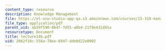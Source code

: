 ```yaml
---
content_type: resource
description: Knowledge Management
file: https://ol-ocw-studio-app-qa.s3.amazonaws.com/courses/15-310-managerial-psychology-laboratory-spring-2003/2062f18c556a78ee6947dde0d22e0902_lecture14b.pdf
file_type: application/pdf
parent_uid: ab29f590-0b4f-7d55-a0b4-21f9e431d45a
resourcetype: Document
title: lecture14b.pdf
uid: 2062f18c-556a-78ee-6947-dde0d22e0902
---
```

